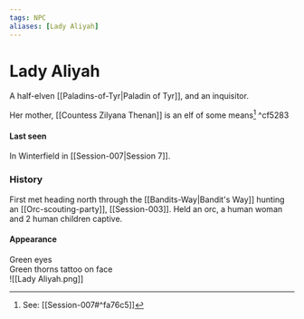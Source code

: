 ```yaml
---
tags: NPC
aliases: [Lady Aliyah]
---
```

# Lady Aliyah

A half-elven [[Paladins-of-Tyr|Paladin of Tyr]], and an inquisitor.

Her mother, [[Countess Zilyana Thenan]] is an elf of some means[^1] ^cf5283

[^1]: See: [[Session-007#^fa76c5]]


#### Last seen
In Winterfield in [[Session-007|Session 7]].
	
### History
First met heading north through the [[Bandits-Way|Bandit's Way]] hunting an [[Orc-scouting-party]], [[Session-003]]. Held an orc, a human woman and 2 human children captive.

#### Appearance
Green eyes  
Green thorns tattoo on face  
![[Lady Aliyah.png]]